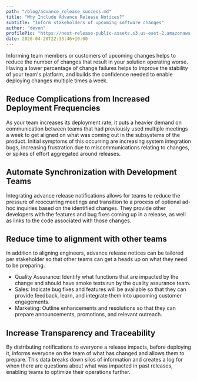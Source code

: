```yaml
---
path: "/blog/advance_release_success.md"
title: "Why Include Advance Release Notices?"
subtitle: "Inform stakeholders of upcoming software changes"
author: "devon"
profilePic: "https://next-release-public-assets.s3.us-east-2.amazonaws.com/devon_profile_pic.png"
date: 2020-04-20T22:33:46+10:00
---
```


Informing team members or customers of upcoming changes helps to reduce
the number of changes that result in your solution operating worse.
Having a lower percentage of change failures helps to improve the stability
of your team's platform, and builds the confidence needed to enable deploying
changes multiple times a week.

## Reduce Complications from Increased Deployment Frequencies

As your team increases its deployment rate, it puts a heavier demand on
communication between teams that had previously used multiple meetings a
week to get aligned on what was coming out in the subsystems of the product.
Initial symptoms of this occurring are increasing system integration bugs,
increasing frustration due to miscommunications relating to changes, or spikes
of effort aggregated around releases.

## Automate Synchronization with Development Teams

Integrating advance release notifications allows for teams to reduce the
pressure of reoccurring meetings and transition to a process of optional ad-hoc
inquiries based on the identified changes. They provide other developers with the
features and bug fixes coming up in a release, as well as links to the code associated
with those changes.

## Reduce time to alignment with other teams

In addition to aligning engineers, advance release notices can be tailored
per stakeholder so that other teams can get a heads up on what they need
to be preparing.

-   Quality Assurance: Identify what functions that are impacted by the change
    and should have smoke tests run by the quality assurance team.
-   Sales: Indicate bug fixes and features will be available so that they can
    provide feedback, learn, and integrate them into upcoming customer engagements.
-   Marketing: Outline enhancements and resolutions so that they can prepare announcements,
    promotions, and relevant outreach.

## Increase Transparency and Traceability

By distributing notifications to everyone a release impacts, before deploying it,
informs everyone on the team of what has changed and allows them to prepare. This
data breaks down silos of information and creates a log for when there are questions
about what was impacted in past releases, enabling teams to optimize their operations
further.
